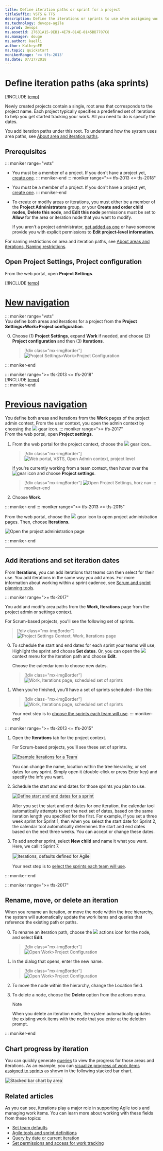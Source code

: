 ```yaml
---
title: Define iteration paths or sprint for a project 
titleSuffix: VSTS & TFS
description: Define the iterations or sprints to use when assigning work items in Visual Studio Team Services or Team Foundation Server 
ms.technology: devops-agile
ms.prod: devops
ms.assetid: 27631A15-9EB1-4E79-814E-8145BB7707C8
ms.manager: douge
ms.author: kaelliauthor: KathrynEE
ms.topic: quickstart
monikerRange: '>= tfs-2013'
ms.date: 07/27/2018
---
```


# Define iteration paths (aka sprints) 

[!INCLUDE [temp](../../_shared/version-vsts-tfs-all-versions.md)]


Newly created projects contain a single, root area that corresponds to the project name. Each project typically specifies a predefined set of iterations to help you get started tracking your work. All you need to do is specify the dates. 

You add iteration paths under this root. To understand how the system uses area paths, see [About area and iteration paths](about-areas-iterations.md). 

## Prerequisites
<a name="permissions"></a>
::: moniker range="vsts"
* You must be a member of a project. If you don't have a project yet, [create one](../projects/create-project.md). 
::: moniker-end
::: moniker range=">= tfs-2013 <= tfs-2018"
* You must be a member of a project. If you don't have a project yet, [create one](../projects/create-project.md).
::: moniker-end
* To create or modify areas or iterations, you must either be a member of the **Project Administrators** group, or your **Create and order child nodes**, **Delete this node**, and **Edit this node** permissions must be set to **Allow** for the area or iteration node that you want to modify.

	If you aren't a project administrator, [get added as one](../security/set-project-collection-level-permissions.md) or have someone provide you with explicit permissions to **Edit project-level information**.   

For naming restrictions on area and iteration paths, see [About areas and iterations, Naming restrictions](about-areas-iterations.md#name-restrictions).


<a id="open-admin-context">  </a>



## Open Project Settings, Project configuration    

From the web portal, open **Project Settings**.

[!INCLUDE [temp](../../_shared/new-navigation.md)]  

# [New navigation](#tab/new-nav)

::: moniker range="vsts"  
You define both areas and iterations for a project from the **Project Settings>Work>Project configuration**. 

0. Choose (1) **Project Settings**, expand **Work** if needed, and choose (2) **Project configuration** and then (3) **Iterations**.   

	> [!div class="mx-imgBorder"]  
	> ![Project Settings>Work>Project Configuration](_img/iterations/open-work-project-config-iterations-vert.png)   

::: moniker-end

::: moniker range=">= tfs-2013 <= tfs-2018"  
[!INCLUDE [temp](../../_shared/new-navigation-not-supported.md)]   
::: moniker-end

# [Previous navigation](#tab/previous-nav) 

You define both areas and iterations from the **Work** pages of the project admin context. From the user context, you open the admin context by choosing the ![](../../_img/icons/gear-icon.png) gear icon. 
<a id="admin-intro-team-services" /> 
::: moniker range=">= tfs-2017"  
From the web portal, open **Project settings**. 

<a id="admin-intro-team-services" /> 

1. From the web portal for the project context, choose the ![](../../_img/icons/gear-icon.png) gear icon..  

	> [!div class="mx-imgBorder"]  
	> ![Web portal, VSTS, Open Admin context, project level](_img/areas/modify-areas-its-open-admin-context-ts.png)  
	
	If you're currently working from a team context, then hover over the ![gear icon](../../_img/icons/gear_icon.png) and choose **Project settings**.  

	> [!div class="mx-imgBorder"]
	> ![Open Project Settings, horz nav](../../_shared/_img/settings/open-project-settings-horz.png)
	::: moniker-end

2. Choose **Work**.   

::: moniker-end 
<a id="admin-intro-tfs-2015" />
::: moniker range=">= tfs-2013 <= tfs-2015"  

From the web portal, choose the ![](../../_img/icons/gear_icon.png) gear icon to open project administration pages. Then, choose **Iterations**.  

![Open the project administration page](../../_shared/_img/settings/open-project-settings-tfs-2015.png)

::: moniker-end

---

<a id="iterations"></a>  
## Add iterations and set iteration dates

From **Iterations**, you can add iterations that teams can then select for their use. You add iterations in the same way you add areas. For more information about working within a sprint cadence, see [Scrum and sprint planning tools](../../work/scrum/scrum-sprint-planning-tools.md).  

::: moniker range=">= tfs-2017"
<a id="define-sprints-team-services">   </a>

You add and modify area paths from the **Work, Iterations** page from the project admin or settings context.   

For Scrum-based projects, you'll see the following set of sprints. 

> [!div class="mx-imgBorder"]  
> ![Project Settings Context, Work, Iterations page](_img/areas/modify-areas-its-iterations-ts.png) 

0. To schedule the start and end dates for each sprint your teams will use,  Highlight the sprint and choose **Set dates**. Or, you can open the ![](../../_img/icons/actions-icon.png) context menu for the iteration path and choose **Edit**.  

	Choose the calendar icon to choose new dates. 

	> [!div class="mx-imgBorder"]  
	> ![Work, Iterations page, scheduled set of sprints](_img/iterations/schedule-sprints-calendar.png) 	

0. When you're finished, you'll have a set of sprints scheduled - like this: 

	> [!div class="mx-imgBorder"]  
	> ![Work, Iterations page, scheduled set of sprints](_img/areas/modify-areas-its-iterations-scheduled-ts.png)

	Your next step is to [choose the sprints each team will use](../../organizations/settings/set-team-defaults.md#activate-team-services). 
::: moniker-end


::: moniker range=">= tfs-2013 <= tfs-2015"

<a id="tfs-2015-iteration-paths" />

1. Open the **Iterations** tab for the project context. 

	For Scrum-based projects, you'll see these set of sprints. 

	<img src="../../work/scrum/_img/activate-team-sprints.png" alt="Example Iterations for a Team" style="border: 1px solid #C3C3C3;" />  

	You can change the name, location within the tree hierarchy, or set dates for any sprint. Simply open it (double-click or press Enter key) and specify the info you want.

2. Schedule the start and end dates for those sprints you plan to use. 

	<img src="../../work/scrum/_img/set-sprint-start-end-dates.png" alt="Define start and end dates for a sprint" style="border: 1px solid #C3C3C3;" />  

	After you set the start and end dates for one iteration, the calendar tool automatically attempts to set the next set of dates, based on the same iteration length you specified for the first. For example, if you set a three week sprint for Sprint 1, then when you select the start date for Sprint 2, the calendar tool automatically determines the start and end dates based on the next three weeks. You can accept or change these dates.  

3. To add another sprint, select <b>New child</b> and name it what you want. Here, we call it Sprint 7.  

	<img src="../../work/scrum/_img/create-new-child-under-sprint.png" alt="Iterations, defaults defined for Agile" style="border: 2px solid #C3C3C3;" />

	Your next step is to [select the sprints each team will use](../../organizations/settings/set-team-defaults.md#activate-sprints-tfs). 
 
::: moniker-end


::: moniker range=">= tfs-2017"

<a name="rename-delete"></a>
## Rename, move, or delete an iteration 

When you rename an iteration, or move the node within the tree hierarchy, the system will automatically update the work items and queries that reference the existing path or paths. 

0. To rename an iteration path, choose the ![](../../_img/icons/actions-icon.png) actions icon for the node, and select **Edit**.  

	> [!div class="mx-imgBorder"]  
	> ![Open Work>Project Configuration](_img/iterations/edit-iteration-path.png)  

0. In the dialog that opens, enter the new name. 

	> [!div class="mx-imgBorder"]  
	> ![Open Work>Project Configuration](_img/iterations/edit-iteration-path-dialog.png)

0.  To move the node within the hierarchy, change the Location field. 

0. To delete a node, choose the **Delete** option from the actions menu. 

	> [!NOTE]   
	> When you delete an iteration node, the system automatically updates the existing work items with the node that you enter at the deletion prompt. 

::: moniker-end

## Chart progress by iteration

You can quickly generate [queries](../../work/track/using-queries.md) to view the progress for those areas and iterations. As an example, you can [visualize progress of work items assigned to sprints](../../report/dashboards/charts.md) as shown in the following stacked bar chart.  

<img src="_img/areas/ALM_CW_StackedBarChart.png" alt="Stacked bar chart by area" style="border: 1px solid #C3C3C3;" /> 

## Related articles 
As you can see, iterations play a major role in supporting Agile tools and managing work items. You can learn more about working with these fields from these topics: 
 
*	[Set team defaults](set-team-defaults.md)  
*	[Agile tools and sprint definitions ](../../work/scrum/define-sprints.md)  
*	[Query by date or current iteration](../../work/track/query-by-date-or-current-iteration.md)  
*	 [Set permissions and access for work tracking](../security/set-permissions-access-work-tracking.md)
 
 